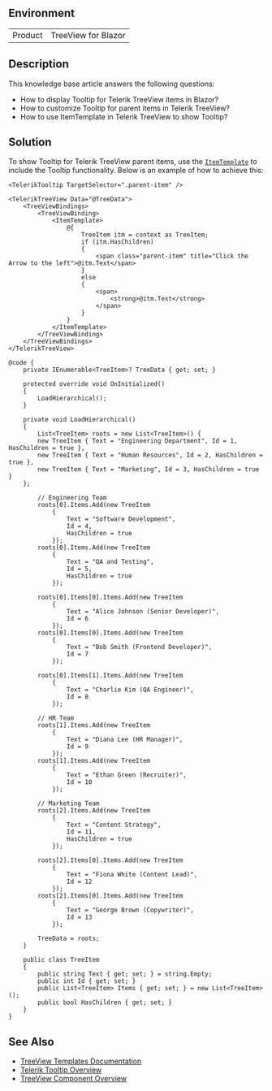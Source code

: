 
## Environment

<table>
<tbody>
<tr>
<td>Product</td>
<td>TreeView for Blazor</td>
</tr>
</tbody>
</table>

## Description

This knowledge base article answers the following questions:

- How to display Tooltip for Telerik TreeView items in Blazor?
- How to customize Tooltip for parent items in Telerik TreeView?
- How to use ItemTemplate in Telerik TreeView to show Tooltip?

## Solution

To show Tooltip for Telerik TreeView parent items, use the [`ItemTemplate`](slug:components/treeview/templates) to include the Tooltip functionality. Below is an example of how to achieve this:

````RAZOR
<TelerikTooltip TargetSelector=".parent-item" />

<TelerikTreeView Data="@TreeData">
    <TreeViewBindings>
        <TreeViewBinding>
            <ItemTemplate>
                @{
                    TreeItem itm = context as TreeItem;
                    if (itm.HasChildren)
                    {
                        <span class="parent-item" title="Click the Arrow to the left">@itm.Text</span>
                    }
                    else
                    {
                        <span>
                            <strong>@itm.Text</strong>
                        </span>
                    }
                }
            </ItemTemplate>
        </TreeViewBinding>
    </TreeViewBindings>
</TelerikTreeView>

@code {
    private IEnumerable<TreeItem>? TreeData { get; set; }

    protected override void OnInitialized()
    {
        LoadHierarchical();
    }

    private void LoadHierarchical()
    {
        List<TreeItem> roots = new List<TreeItem>() {
        new TreeItem { Text = "Engineering Department", Id = 1, HasChildren = true },
        new TreeItem { Text = "Human Resources", Id = 2, HasChildren = true },
        new TreeItem { Text = "Marketing", Id = 3, HasChildren = true }
    };

        // Engineering Team
        roots[0].Items.Add(new TreeItem
            {
                Text = "Software Development",
                Id = 4,
                HasChildren = true
            });
        roots[0].Items.Add(new TreeItem
            {
                Text = "QA and Testing",
                Id = 5,
                HasChildren = true
            });

        roots[0].Items[0].Items.Add(new TreeItem
            {
                Text = "Alice Johnson (Senior Developer)",
                Id = 6
            });
        roots[0].Items[0].Items.Add(new TreeItem
            {
                Text = "Bob Smith (Frontend Developer)",
                Id = 7
            });

        roots[0].Items[1].Items.Add(new TreeItem
            {
                Text = "Charlie Kim (QA Engineer)",
                Id = 8
            });

        // HR Team
        roots[1].Items.Add(new TreeItem
            {
                Text = "Diana Lee (HR Manager)",
                Id = 9
            });
        roots[1].Items.Add(new TreeItem
            {
                Text = "Ethan Green (Recruiter)",
                Id = 10
            });

        // Marketing Team
        roots[2].Items.Add(new TreeItem
            {
                Text = "Content Strategy",
                Id = 11,
                HasChildren = true
            });

        roots[2].Items[0].Items.Add(new TreeItem
            {
                Text = "Fiona White (Content Lead)",
                Id = 12
            });
        roots[2].Items[0].Items.Add(new TreeItem
            {
                Text = "George Brown (Copywriter)",
                Id = 13
            });

        TreeData = roots;
    }

    public class TreeItem
    {
        public string Text { get; set; } = string.Empty;
        public int Id { get; set; }
        public List<TreeItem> Items { get; set; } = new List<TreeItem>();
        public bool HasChildren { get; set; }
    }
}
````

## See Also

- [TreeView Templates Documentation](slug:components/treeview/templates)
- [Telerik Tooltip Overview](slug:tooltip-overview)
- [TreeView Component Overview](slug:treeview-overview)
